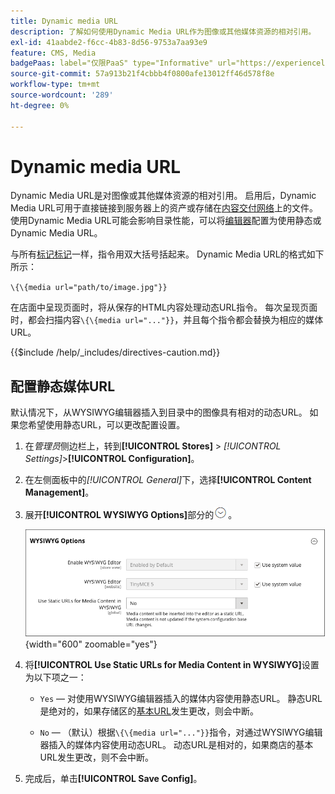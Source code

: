 ```yaml
---
title: Dynamic media URL
description: 了解如何使用Dynamic Media URL作为图像或其他媒体资源的相对引用。
exl-id: 41aabde2-f6cc-4b83-8d56-9753a7aa93e9
feature: CMS, Media
badgePaas: label="仅限PaaS" type="Informative" url="https://experienceleague.adobe.com/zh-hans/docs/commerce/user-guides/product-solutions" tooltip="仅适用于云项目(Adobe管理的PaaS基础架构)和内部部署项目上的Adobe Commerce 。"
source-git-commit: 57a913b21f4cbbb4f0800afe13012ff46d578f8e
workflow-type: tm+mt
source-wordcount: '289'
ht-degree: 0%

---
```


# Dynamic media URL

Dynamic Media URL是对图像或其他媒体资源的相对引用。 启用后，Dynamic Media URL可用于直接链接到服务器上的资产或存储在[内容交付网络](media-storage-content-delivery-network.md)上的文件。 使用Dynamic Media URL可能会影响目录性能，可以将[编辑器](editor.md#configure-the-editor)配置为使用静态或Dynamic Media URL。

与所有[标记标记](../systems/markup-tags.md)一样，指令用双大括号括起来。 Dynamic Media URL的格式如下所示：

`\{\{media url="path/to/image.jpg"}}`

在店面中呈现页面时，将从保存的HTML内容处理动态URL指令。 每次呈现页面时，都会扫描内容`\{\{media url="..."}}`，并且每个指令都会替换为相应的媒体URL。

{{$include /help/_includes/directives-caution.md}}

## 配置静态媒体URL

默认情况下，从WYSIWYG编辑器插入到目录中的图像具有相对的动态URL。 如果您希望使用静态URL，可以更改配置设置。

1. 在&#x200B;_管理员_&#x200B;侧边栏上，转到&#x200B;**[!UICONTROL Stores]** > _[!UICONTROL Settings]_>**[!UICONTROL Configuration]**。

1. 在左侧面板中的&#x200B;_[!UICONTROL General]_&#x200B;下，选择&#x200B;**[!UICONTROL Content Management]**。

1. 展开&#x200B;**[!UICONTROL WYSIWYG Options]**&#x200B;部分的![扩展选择器](../assets/icon-display-expand.png)。

   ![WYSIWYG选项](./assets/content-management-wysiwyg-options.png){width="600" zoomable="yes"}

1. 将&#x200B;**[!UICONTROL Use Static URLs for Media Content in WYSIWYG]**&#x200B;设置为以下项之一：

   - `Yes` — 对使用WYSIWYG编辑器插入的媒体内容使用静态URL。 静态URL是绝对的，如果存储区的[基本URL](../stores-purchase/store-urls.md)发生更改，则会中断。

   - `No` — （默认）根据`\{\{media url="..."}}`指令，对通过WYSIWYG编辑器插入的媒体内容使用动态URL。 动态URL是相对的，如果商店的基本URL发生更改，则不会中断。

1. 完成后，单击&#x200B;**[!UICONTROL Save Config]**。

